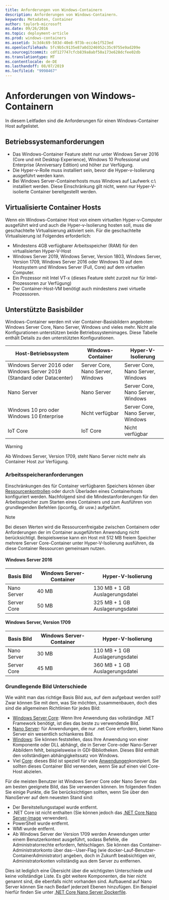 ```yaml
---
title: Anforderungen von Windows-Containern
description: Anforderungen von Windows-Containern.
keywords: Metadaten, Container
author: taylorb-microsoft
ms.date: 09/26/2016
ms.topic: deployment-article
ms.prod: windows-containers
ms.assetid: 3c3d4c69-503d-40e8-973b-ecc4e1f523ed
ms.openlocfilehash: 5fc9b5c9135e87a0d3246952c35c9755e9ad209e
ms.sourcegitcommit: cdf127747cfcb839a8abf50a173e628dcfee02db
ms.translationtype: MT
ms.contentlocale: de-DE
ms.lasthandoff: 08/07/2019
ms.locfileid: "9998467"
---
```

# <a name="windows-container-requirements"></a>Anforderungen von Windows-Containern

In diesem Leitfaden sind die Anforderungen für einen Windows-Container Host aufgelistet.

## <a name="os-requirements"></a>Betriebssystemanforderungen

- Das Windows-Container Feature steht nur unter Windows Server 2016 (Core und mit Desktop Experience), Windows 10 Professional und Enterprise (Anniversary Edition) und höher zur Verfügung.
- Die Hyper-v-Rolle muss installiert sein, bevor die Hyper-v-Isolierung ausgeführt werden kann.
- Bei Windows Server-Containerhosts muss Windows auf Laufwerk c:\ installiert werden. Diese Einschränkung gilt nicht, wenn nur Hyper-V-isolierte Container bereitgestellt werden.

## <a name="virtualized-container-hosts"></a>Virtualisierte Container Hosts

Wenn ein Windows-Container Host von einem virtuellen Hyper-v-Computer ausgeführt wird und auch die Hyper-v-Isolierung hosten soll, muss die geschachtelte Virtualisierung aktiviert sein. Für die geschachtelte Virtualisierung ist Folgendes erforderlich:

- Mindestens 4GB verfügbarer Arbeitsspeicher (RAM) für den virtualisierten Hyper-V-Host
- Windows Server 2019, Windows Server, Version 1803, Windows Server, Version 1709, Windows Server 2016 oder Windows 10 auf dem Hostsystem und Windows Server (Full, Core) auf dem virtuellen Computer.
- Ein Prozessor mit Intel VT-x (dieses Feature steht zurzeit nur für Intel-Prozessoren zur Verfügung)
- Der Container-Host-VM benötigt auch mindestens zwei virtuelle Prozessoren.

## <a name="supported-base-images"></a>Unterstützte Basisbilder

Windows-Container werden mit vier Container-Basisbildern angeboten: Windows Server Core, Nano Server, Windows und vieles mehr. Nicht alle Konfigurationen unterstützen beide Betriebssystemimages. Diese Tabelle enthält Details zu den unterstützten Konfigurationen.

|Host-Betriebssystem|Windows-Container|Hyper-V-Isolierung|
|---------------------|-----------------|-----------------|
|Windows Server 2016 oder Windows Server 2019 (Standard oder Datacenter)|Server Core, Nano Server, Windows|Server Core, Nano Server, Windows|
|Nano Server|Nano Server|Server Core, Nano Server, Windows|
|Windows 10 pro oder Windows 10 Enterprise|Nicht verfügbar|Server Core, Nano Server, Windows|
|IoT Core|IoT Core|Nicht verfügbar|

> [!WARNING]  
> Ab Windows Server, Version 1709, steht Nano Server nicht mehr als Container Host zur Verfügung.

### <a name="memory-requirements"></a>Arbeitsspeicheranforderungen

Einschränkungen des für Container verfügbaren Speichers können über [Ressourcenkontrollen](https://docs.microsoft.com/virtualization/windowscontainers/manage-containers/resource-controls) oder durch Überladen eines Containerhosts konfiguriert werden.  Nachfolgend sind die Mindestanforderungen für den Arbeitsspeicher zum Starten eines Containers und zum Ausführen von grundlegenden Befehlen (ipconfig, dir usw.) aufgeführt.

>[!NOTE]
>Bei diesen Werten wird die Ressourcenfreigabe zwischen Containern oder Anforderungen der im Container ausgeführten Anwendung nicht berücksichtigt.  Beispielsweise kann ein Host mit 512 MB freiem Speicher mehrere Server Core-Container unter Hyper-V-Isolierung ausführen, da diese Container Ressourcen gemeinsam nutzen.

#### <a name="windows-server-2016"></a>Windows Server 2016

| Basis Bild  | Windows Server-Container | Hyper-V-Isolierung    |
| ----------- | ------------------------ | -------------------- |
| Nano Server | 40 MB                     | 130 MB + 1 GB Auslagerungsdatei |
| Server Core | 50 MB                     | 325 MB + 1 GB Auslagerungsdatei |

#### <a name="windows-server-version-1709"></a>Windows Server, Version 1709

| Basis Bild  | Windows Server-Container | Hyper-V-Isolierung    |
| ----------- | ------------------------ | -------------------- |
| Nano Server | 30 MB                     | 110 MB + 1 GB Auslagerungsdatei |
| Server Core | 45 MB                     | 360 MB + 1 GB Auslagerungsdatei |

### <a name="base-image-differences"></a>Grundlegende Bild Unterschiede

Wie wählt man das richtige Basis Bild aus, auf dem aufgebaut werden soll? Zwar können Sie mit dem, was Sie möchten, zusammenbauen, doch dies sind die allgemeinen Richtlinien für jedes Bild:

- [Windows Server Core](https://hub.docker.com/_/microsoft-windows-servercore): Wenn Ihre Anwendung das vollständige .NET Framework benötigt, ist dies das beste zu verwendende Bild.
- [Nano Server](https://hub.docker.com/_/microsoft-windows-nanoserver): für Anwendungen, die nur .net Core erfordern, bietet Nano Server ein wesentlich schlankeres Bild.
- [Windows](https://hub.docker.com/_/microsoft-windowsfamily-windows): Sie können feststellen, dass Ihre Anwendung von einer Komponente oder DLL abhängt, die in Server Core-oder Nano-Server Abbildern fehlt, beispielsweise in GDI-Bibliotheken. Dieses Bild enthält den vollständigen abhängigkeitssatz von Windows.
- Viel [Core](https://hub.docker.com/_/microsoft-windows-iotcore): dieses Bild ist speziell für viele [Anwendungen](https://developer.microsoft.com/windows/iot)konzipiert. Sie sollten dieses Container Bild verwenden, wenn Sie auf einen viel Core-Host abzielen.

Für die meisten Benutzer ist Windows Server Core oder Nano Server das am besten geeignete Bild, das Sie verwenden können. Im folgenden finden Sie einige Punkte, die Sie berücksichtigen sollten, wenn Sie über den NanoServer auf dem neuesten Stand sind:

- Der Bereitstellungsstapel wurde entfernt.
- .NET Core ist nicht enthalten (Sie können jedoch das [.NET Core Nano Server-Image](https://hub.docker.com/r/microsoft/dotnet/) verwenden).
- PowerShell wurde entfernt.
- WMI wurde entfernt.
- Ab Windows Server der Version 1709 werden Anwendungen unter einem Benutzerkontext ausgeführt, sodass Befehle, die Administratorrechte erfordern, fehlschlagen. Sie können das Container-Administratorkonto über das--User-Flag (wie docker-Lauf-Benutzer-ContainerAdministrator) angeben, doch in Zukunft beabsichtigen wir, Administratorkonten vollständig aus dem Server zu entfernen.

Dies ist lediglich eine Übersicht über die wichtigsten Unterschiede und keine vollständige Liste. Es gibt weitere Komponenten, die hier nicht genannt sind, die ebenfalls nicht vorhanden sind. Aufbauend auf Nano Server können Sie nach Bedarf jederzeit Ebenen hinzufügen. Ein Beispiel hierfür finden Sie unter [.NET Core Nano Server Dockerfile](https://github.com/dotnet/dotnet-docker/blob/master/2.1/sdk/nanoserver-1803/amd64/Dockerfile).